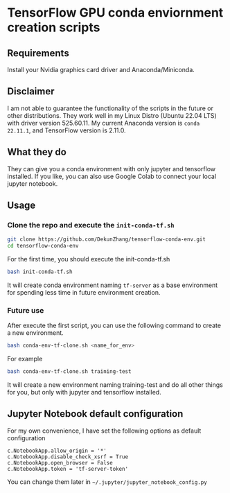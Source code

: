 # TensorFlow GPU conda enviornment creation scripts

## Requirements

Install your Nvidia graphics card driver and Anaconda/Miniconda.

## Disclaimer

I am not able to guarantee the functionality of the scripts in the future or other distributions. They work well in my Linux Distro (Ubuntu 22.04 LTS) with driver version 525.60.11. My current Anaconda version is `conda 22.11.1`, and TensorFlow version is 2.11.0.

## What they do

They can give you a conda environment with only jupyter and tensorflow installed. If you like, you can also use Google Colab to connect your local jupyter notebook.

## Usage

### Clone the repo and execute the `init-conda-tf.sh`

```bash
git clone https://github.com/DekunZhang/tensorflow-conda-env.git
cd tensorflow-conda-env
```

For the first time, you should execute the init-conda-tf.sh
```bash
bash init-conda-tf.sh
```
It will create conda environment naming `tf-server` as a base environment for spending less time in future environment creation.

### Future use

After execute the first script, you can use the following command to create a new environment.

```bash
bash conda-env-tf-clone.sh <name_for_env>
```

For example
```bash
bash conda-env-tf-clone.sh training-test
```
It will create a new environment naming training-test and do all other things for you, but only with jupyter and tensorflow installed.

## Jupyter Notebook default configuration

For my own convenience, I have set the following options as default configuration
```
c.NotebookApp.allow_origin = '*'
c.NotebookApp.disable_check_xsrf = True
c.NotebookApp.open_browser = False
c.NotebookApp.token = 'tf-server-token'
```
You can change them later in `~/.jupyter/jupyter_notebook_config.py`

